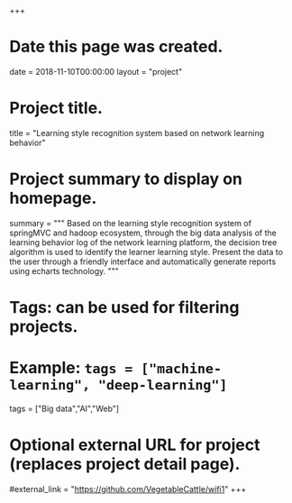 +++
# Date this page was created.
date = 2018-11-10T00:00:00
layout = "project"

# Project title.
title = "Learning style recognition system based on network learning behavior"

# Project summary to display on homepage.
summary = """
 Based on the learning style recognition system of springMVC and hadoop ecosystem, through the big data analysis of the learning behavior log of the network learning platform, the decision tree algorithm is used to identify the learner learning style. Present the data to the user through a friendly interface and automatically generate reports using echarts technology.
 """

# Tags: can be used for filtering projects.
# Example: `tags = ["machine-learning", "deep-learning"]`
tags = ["Big data","AI","Web"]

# Optional external URL for project (replaces project detail page).
#external_link = "https://github.com/VegetableCattle/wifi1"
+++

